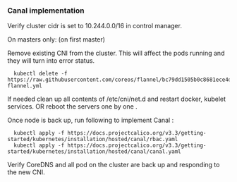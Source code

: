 
### Canal implementation

Verify cluster cidr is set to 10.244.0.0/16 in control manager. 

On masters only: (on first master)

Remove existing CNI from the cluster. This will affect the pods running and they will turn into error status. 
```
  kubectl delete -f https://raw.githubusercontent.com/coreos/flannel/bc79dd1505b0c8681ece4de4c0d86c5cd2643275/Documentation/kube-flannel.yml
```
If needed clean up all contents of /etc/cni/net.d and restart docker, kubelet services. OR reboot the servers one by one . 

Once node is back up, run following to implement Canal :
```
  kubectl apply -f https://docs.projectcalico.org/v3.3/getting-started/kubernetes/installation/hosted/canal/rbac.yaml
  kubectl apply -f https://docs.projectcalico.org/v3.3/getting-started/kubernetes/installation/hosted/canal/canal.yaml
```
Verify CoreDNS and all pod on the cluster are back up and responding to the new CNI.
  
